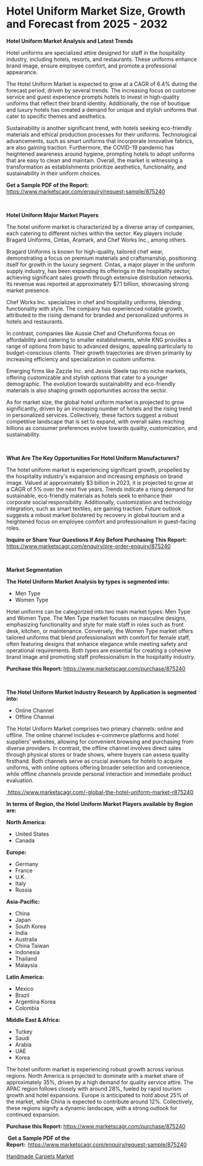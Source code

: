 <p><h1>Hotel Uniform Market Size, Growth and Forecast from 2025 - 2032</h1></p><p><strong>Hotel Uniform Market Analysis and Latest Trends</strong></p>
<p><p>Hotel uniforms are specialized attire designed for staff in the hospitality industry, including hotels, resorts, and restaurants. These uniforms enhance brand image, ensure employee comfort, and promote a professional appearance. </p><p>The Hotel Uniform Market is expected to grow at a CAGR of 6.4% during the forecast period, driven by several trends. The increasing focus on customer service and guest experience prompts hotels to invest in high-quality uniforms that reflect their brand identity. Additionally, the rise of boutique and luxury hotels has created a demand for unique and stylish uniforms that cater to specific themes and aesthetics.</p><p>Sustainability is another significant trend, with hotels seeking eco-friendly materials and ethical production processes for their uniforms. Technological advancements, such as smart uniforms that incorporate innovative fabrics, are also gaining traction. Furthermore, the COVID-19 pandemic has heightened awareness around hygiene, prompting hotels to adopt uniforms that are easy to clean and maintain. Overall, the market is witnessing a transformation as establishments prioritize aesthetics, functionality, and sustainability in their uniform choices.</p></p>
<p><strong>Get a Sample PDF of the Report:&nbsp;</strong> <a href="https://www.marketscagr.com/enquiry/request-sample/875240?utm_campaign=3228&utm_medium=2&utm_source=Github&utm_content=ia&utm_term=21032025&utm_id=hotel-uniform">https://www.marketscagr.com/enquiry/request-sample/875240</a></p>
<p>&nbsp;</p>
<p><strong>Hotel Uniform Major Market Players</strong></p>
<p><p>The hotel uniform market is characterized by a diverse array of companies, each catering to different niches within the sector. Key players include Bragard Uniforms, Cintas, Aramark, and Chef Works Inc., among others. </p><p>Bragard Uniforms is known for high-quality, tailored chef wear, demonstrating a focus on premium materials and craftsmanship, positioning itself for growth in the luxury segment. Cintas, a major player in the uniform supply industry, has been expanding its offerings in the hospitality sector, achieving significant sales growth through extensive distribution networks. Its revenue was reported at approximately $7.1 billion, showcasing strong market presence.</p><p>Chef Works Inc. specializes in chef and hospitality uniforms, blending functionality with style. The company has experienced notable growth, attributed to the rising demand for branded and personalized uniforms in hotels and restaurants. </p><p>In contrast, companies like Aussie Chef and Chefuniforms focus on affordability and catering to smaller establishments, while KNG provides a range of options from basic to advanced designs, appealing particularly to budget-conscious clients. Their growth trajectories are driven primarily by increasing efficiency and specialization in custom uniforms.</p><p>Emerging firms like Zazzle Inc. and Jessie Steele tap into niche markets, offering customizable and stylish options that cater to a younger demographic. The evolution towards sustainability and eco-friendly materials is also shaping growth opportunities across the sector.</p><p>As for market size, the global hotel uniform market is projected to grow significantly, driven by an increasing number of hotels and the rising trend in personalized services. Collectively, these factors suggest a robust competitive landscape that is set to expand, with overall sales reaching billions as consumer preferences evolve towards quality, customization, and sustainability.</p></p>
<p>&nbsp;</p>
<p><strong>What Are The Key Opportunities For Hotel Uniform Manufacturers?</strong></p>
<p><p>The hotel uniform market is experiencing significant growth, propelled by the hospitality industry's expansion and increasing emphasis on brand image. Valued at approximately $3 billion in 2023, it is projected to grow at a CAGR of 5% over the next five years. Trends indicate a rising demand for sustainable, eco-friendly materials as hotels seek to enhance their corporate social responsibility. Additionally, customization and technology integration, such as smart textiles, are gaining traction. Future outlook suggests a robust market bolstered by recovery in global tourism and a heightened focus on employee comfort and professionalism in guest-facing roles.</p></p>
<p><strong>Inquire or Share Your Questions If Any Before Purchasing This Report:</strong> <a href="https://www.marketscagr.com/enquiry/pre-order-enquiry/875240?utm_campaign=3228&utm_medium=2&utm_source=Github&utm_content=ia&utm_term=21032025&utm_id=hotel-uniform">https://www.marketscagr.com/enquiry/pre-order-enquiry/875240</a></p>
<p>&nbsp;</p>
<p><strong>Market Segmentation</strong></p>
<p><strong>The Hotel Uniform Market Analysis by types is segmented into:</strong></p>
<p><ul><li>Men Type</li><li>Women Type</li></ul></p>
<p><p>Hotel uniforms can be categorized into two main market types: Men Type and Women Type. The Men Type market focuses on masculine designs, emphasizing functionality and style for male staff in roles such as front desk, kitchen, or maintenance. Conversely, the Women Type market offers tailored uniforms that blend professionalism with comfort for female staff, often featuring designs that enhance elegance while meeting safety and operational requirements. Both types are essential for creating a cohesive brand image and promoting staff professionalism in the hospitality industry.</p></p>
<p><strong>Purchase this Report:&nbsp;</strong><a href="https://www.marketscagr.com/purchase/875240?utm_campaign=3228&utm_medium=2&utm_source=Github&utm_content=ia&utm_term=21032025&utm_id=hotel-uniform">https://www.marketscagr.com/purchase/875240</a></p>
<p>&nbsp;</p>
<p><strong>The Hotel Uniform Market Industry Research by Application is segmented into:</strong></p>
<p><ul><li>Online Channel</li><li>Offline Channel</li></ul></p>
<p><p>The Hotel Uniform Market comprises two primary channels: online and offline. The online channel includes e-commerce platforms and hotel suppliers’ websites, allowing for convenient browsing and purchasing from diverse providers. In contrast, the offline channel involves direct sales through physical stores or trade shows, where buyers can assess quality firsthand. Both channels serve as crucial avenues for hotels to acquire uniforms, with online options offering broader selection and convenience, while offline channels provide personal interaction and immediate product evaluation.</p></p>
<p><a href="https://www.marketscagr.com/-global-the-hotel-uniform-market-r875240?utm_campaign=3228&utm_medium=2&utm_source=Github&utm_content=ia&utm_term=21032025&utm_id=hotel-uniform">&nbsp;https://www.marketscagr.com/-global-the-hotel-uniform-market-r875240</a></p>
<p><strong>In terms of Region, the Hotel Uniform Market Players available by Region are:</strong></p>
<p>
    <p> <strong> North America: </strong>
        <ul>
            <li>United States</li>
            <li>Canada</li>
        </ul>
        </p> 
    <p> <strong> Europe: </strong>
        <ul>
            <li>Germany</li>
            <li>France</li>
            <li>U.K.</li>
            <li>Italy</li>
            <li>Russia</li>
        </ul>
        </p> 
    <p> <strong> Asia-Pacific: </strong>
        <ul>
            <li>China</li>
            <li>Japan</li>
            <li>South Korea</li>
            <li>India</li>
            <li>Australia</li>
            <li>China Taiwan</li>
            <li>Indonesia</li>
            <li>Thailand</li>
            <li>Malaysia</li>
        </ul>
        </p> 
    <p> <strong> Latin America: </strong>
        <ul>
            <li>Mexico</li>
            <li>Brazil</li>
            <li>Argentina Korea</li>
            <li>Colombia</li>
        </ul>
        </p> 
    <p> <strong> Middle East & Africa: </strong>
        <ul>
            <li>Turkey</li>
            <li>Saudi</li>
            <li>Arabia</li>
            <li>UAE</li>
            <li>Korea</li>
        </ul>
    </p>
    </p>
<p><p>The hotel uniform market is experiencing robust growth across various regions. North America is projected to dominate with a market share of approximately 35%, driven by a high demand for quality service attire. The APAC region follows closely with around 28%, fueled by rapid tourism growth and hotel expansions. Europe is anticipated to hold about 25% of the market, while China is expected to contribute around 12%. Collectively, these regions signify a dynamic landscape, with a strong outlook for continued expansion.</p></p>
<p><strong>Purchase this Report: </strong><a href="https://www.marketscagr.com/purchase/875240?utm_campaign=3228&utm_medium=2&utm_source=Github&utm_content=ia&utm_term=21032025&utm_id=hotel-uniform">https://www.marketscagr.com/purchase/875240</a></p>
<p>&nbsp;<strong>Get a Sample PDF of the Report:&nbsp;&nbsp;</strong><a href="https://www.marketscagr.com/enquiry/request-sample/875240?utm_campaign=3228&utm_medium=2&utm_source=Github&utm_content=ia&utm_term=21032025&utm_id=hotel-uniform">https://www.marketscagr.com/enquiry/request-sample/875240</a></p>
<p><strong></strong></p>
<p><p><a href="https://github.com/shrebasokib/Market-Research-Report-List-1/blob/main/handmade-carpets-market.md?utm_campaign=3228&utm_medium=2&utm_source=Github&utm_content=ia&utm_term=21032025&utm_id=hotel-uniform">Handmade Carpets Market</a></p></p>